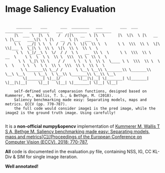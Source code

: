 # Image Saliency Evaluation

```
                                                                                                 
     _______    ___      ___  ________   ___        ___  ___   ________   _________   ___   ________   ________  
    |\  ___ \  |\  \    /  /||\   __  \ |\  \      |\  \|\  \ |\   __  \ |\___   ___\|\  \ |\   __  \ |\   ___  \  
    \ \   __/| \ \  \  /  / /\ \  \|\  \\ \  \     \ \  \\\  \\ \  \|\  \\|___ \  \_|\ \  \\ \  \|\  \\ \  \\ \  \   
     \ \  \_|/__\ \  \/  / /  \ \   __  \\ \  \     \ \  \\\  \\ \   __  \    \ \  \  \ \  \\ \  \\\  \\ \  \\ \  \  
      \ \  \_|\ \\ \    / /    \ \  \ \  \\ \  \____ \ \  \\\  \\ \  \ \  \    \ \  \  \ \  \\ \  \\\  \\ \  \\ \  \   
       \ \_______\\ \__/ /      \ \__\ \__\\ \_______\\ \_______\\ \__\ \__\    \ \__\  \ \__\\ \_______\\ \__\\ \__\  
        \|_______| \|__|/        \|__|\|__| \|_______| \|_______| \|__|\|__|     \|__|   \|__| \|_______| \|__| \|__|  
                                                                                                 
    self-defined useful comparasion functions, designed based on Kummerer, M., Wallis, T. S., & Bethge, M. (2018).   
    Saliency benchmarking made easy: Separating models, maps and metrics. ECCV (pp. 770-787).    
    the full code would consider image1 is the pred image, while the image2 is the ground truth image. Using carefully!   
                                                                                                 
```

It is a **non-official numpy&opencv** implementation of [Kummerer M, Wallis T S A, Bethge M. Saliency benchmarking made easy: Separating models, maps and metrics[C]//Proceedings of the European Conference on Computer Vision (ECCV). 2018: 770-787.](https://arxiv.org/abs/1704.08615 "arxiv article")

**All** code is documented in the evaluation.py file, containing NSS, IG, CC KL-Div & SIM for single image iteration.

**Well annotated!**
